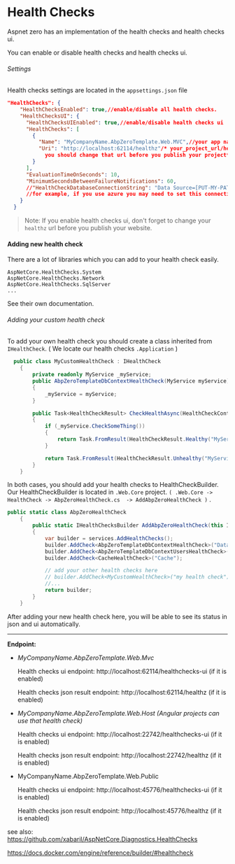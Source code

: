 # Health Checks

Aspnet zero has an implementation of the health checks and health checks ui. 

You can enable or disable health checks and health checks ui.

###### Settings

Health checks settings are located in the `appsettings.json` file

```json
"HealthChecks": {
    "HealthChecksEnabled": true,//enable/disable all health checks.
    "HealthChecksUI": {
      "HealthChecksUIEnabled": true,//enable/disable health checks ui
      "HealthChecks": [
        {
          "Name": "MyCompanyName.AbpZeroTemplate.Web.MVC",//your app name
          "Uri": "http://localhost:62114/healthz"/* your_project_url/healthz
			you should change that url before you publish your project*/
        }
      ],
      "EvaluationTimeOnSeconds": 10,
      "MinimumSecondsBetweenFailureNotifications": 60,
      //"HealthCheckDatabaseConnectionString": "Data Source=[PUT-MY-PATH-HERE]\\healthchecksdb" //-> Optional, default on WebContentRoot,
      //for example, if you use azure you may need to set this connection string
    }
  }
```



> Note: If you enable health checks ui, don't forget to change your `healthz` url before you publish your website.



#### Adding new health check

There are a lot of libraries which you can add to your health check easily.

```
AspNetCore.HealthChecks.System
AspNetCore.HealthChecks.Network
AspNetCore.HealthChecks.SqlServer
...
```

See their own documentation.

###### Adding your custom health check

To add your own health check you should create a class inherited from `IHealthCheck`. ( We locate our health checks `.Application` )

```c#
  public class MyCustomHealthCheck : IHealthCheck
    {
        private readonly MyService _myService;
        public AbpZeroTemplateDbContextHealthCheck(MyService myService)
        {
            _myService = myService;
        }

        public Task<HealthCheckResult> CheckHealthAsync(HealthCheckContext context, CancellationToken cancellationToken = new CancellationToken())
        {
            if (_myService.CheckSomeThing())
            {
                return Task.FromResult(HealthCheckResult.Healthy("MyService is healthy."));
            }

            return Task.FromResult(HealthCheckResult.Unhealthy("MyService is unhealthy."));
        }
    }
```

In both cases, you should add your health checks to HealthCheckBuilder. Our HealthCheckBuilder is located in `.Web.Core` project.  `( .Web.Core -> HealthCheck -> AbpZeroHealthCheck.cs  -> AddAbpZeroHealthCheck )` .  

```c#
public static class AbpZeroHealthCheck
    {
        public static IHealthChecksBuilder AddAbpZeroHealthCheck(this IServiceCollection services)
        {
            var builder = services.AddHealthChecks();
            builder.AddCheck<AbpZeroTemplateDbContextHealthCheck>("Database Connection");
            builder.AddCheck<AbpZeroTemplateDbContextUsersHealthCheck>("Database Connection with user check");
            builder.AddCheck<CacheHealthCheck>("Cache");

            // add your other health checks here
            // builder.AddCheck<MyCustomHealthCheck>("my health check");
            //...
            return builder;
        }
    }
```

After adding your new health check here, you will be able to see its status in json and ui automatically.

------

**Endpoint:**

- *MyCompanyName.AbpZeroTemplate.Web.Mvc*

  Health checks ui endpoint: http://localhost:62114/healthchecks-ui   (if it is enabled)

  Health checks json result endpoint: http://localhost:62114/healthz  (if it is enabled)

- *MyCompanyName.AbpZeroTemplate.Web.Host (Angular projects can use that health check)*

  Health checks ui endpoint: http://localhost:22742/healthchecks-ui   (if it is enabled)

  Health checks json result endpoint: http://localhost:22742/healthz  (if it is enabled)

- MyCompanyName.AbpZeroTemplate.Web.Public

  Health checks ui endpoint: http://localhost:45776/healthchecks-ui   (if it is enabled)

  Health checks json result endpoint: http://localhost:45776/healthz  (if it is enabled)


see also:  
https://github.com/xabaril/AspNetCore.Diagnostics.HealthChecks

https://docs.docker.com/engine/reference/builder/#healthcheck
            
